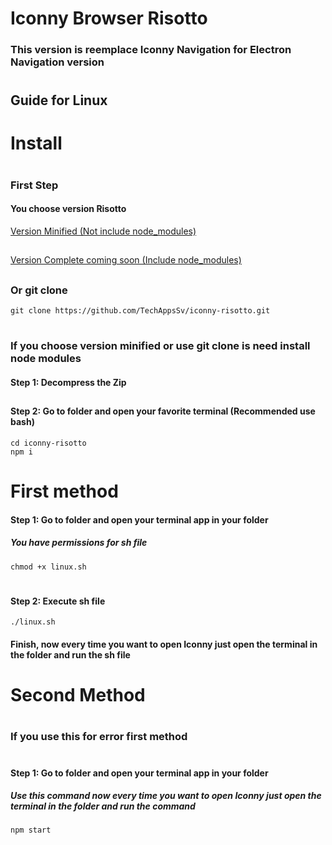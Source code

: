 # Iconny Browser Risotto
### This version is reemplace Iconny Navigation for Electron Navigation version
#
## Guide for Linux
#
# Install
#
### First Step
#### You choose version Risotto
[Version Minified (Not include node_modules)](https://github.com/TechAppsSv/iconny-risotto/releases/tag/universal-1)
##
[Version Complete coming soon (Include  node_modules)](#)
##
### Or git clone
~~~
git clone https://github.com/TechAppsSv/iconny-risotto.git
~~~
#
##
### If you choose version minified or use git clone is need install node modules
#### Step 1: Decompress the Zip
##
#### Step 2: Go to folder and open your favorite terminal (Recommended use bash)
~~~
cd iconny-risotto
npm i
~~~
#
##
# First method

#### Step 1: Go to folder and open your terminal  app in your folder
##### You have permissions for sh file
~~~
chmod +x linux.sh 
~~~
#
#### Step 2: Execute sh file

~~~
./linux.sh
~~~
#### Finish, now every time you want to open Iconny just open the terminal in the folder and run the sh file
#
# Second Method
#
### If you use this for  error first method

#
#### Step 1: Go to folder and open your terminal  app in your folder
##### Use this command now every time you want to open Iconny just open the terminal in the folder and run the command
~~~
npm start
~~~
